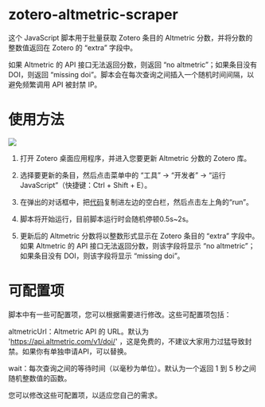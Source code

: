 # zotero-altmetric-scraper

这个 JavaScript 脚本用于批量获取 Zotero 条目的 Altmetric 分数，并将分数的整数值返回在 Zotero 的 “extra” 字段中。

如果 Altmetric 的 API 接口无法返回分数，则返回 “no altmetric”；如果条目没有 DOI，则返回 “missing doi”。脚本会在每次查询之间插入一个随机时间间隔，以避免频繁调用 API 被封禁 IP。

# 使用方法

![](https://picsaving-1258754708.cos.ap-guangzhou.myqcloud.com/img/WX20230322-214705@2x.png)

1. 打开 Zotero 桌面应用程序，并进入您要更新 Altmetric 分数的 Zotero 库。

2. 选择要更新的条目，然后点击菜单中的 “工具” -> “开发者” -> “运行 JavaScript”（快捷键：Ctrl + Shift + E）。

3. 在弹出的对话框中，把[代码](https://github.com/elexingyu/zotero-altmetric-scraper/blob/main/zotero-altmetric-scraper)复制进左边的空白栏，然后点击左上角的“run”。

4. 脚本将开始运行，目前脚本运行时会随机停顿0.5s~2s。

5. 更新后的 Altmetric 分数将以整数形式显示在 Zotero 条目的 “extra” 字段中。如果 Altmetric 的 API 接口无法返回分数，则该字段将显示 “no altmetric”；如果条目没有 DOI，则该字段将显示 “missing doi”。

# 可配置项

脚本中有一些可配置项，您可以根据需要进行修改。这些可配置项包括：

altmetricUrl：Altmetric API 的 URL。默认为 'https://api.altmetric.com/v1/doi/' ，这是免费的，不建议大家用力过猛导致封禁。如果你有单独申请API，可以替换。

wait：每次查询之间的等待时间（以毫秒为单位）。默认为一个返回 1 到 5 秒之间随机整数值的函数。

您可以修改这些可配置项，以适应您自己的需求。
